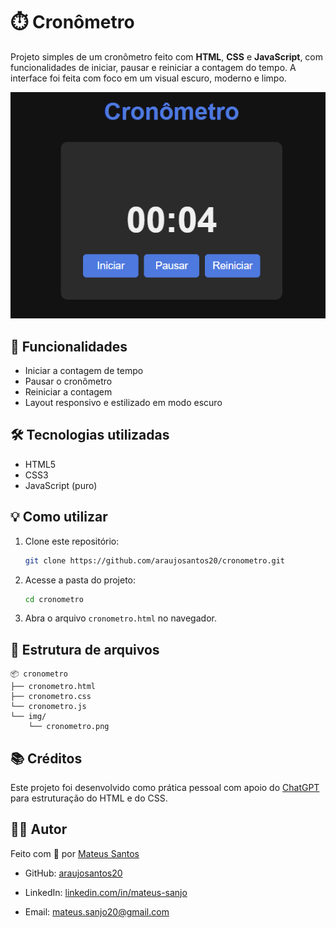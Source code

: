 # ⏱️ Cronômetro

Projeto simples de um cronômetro feito com **HTML**, **CSS** e **JavaScript**, com funcionalidades de iniciar, pausar e reiniciar a contagem do tempo. A interface foi feita com foco em um visual escuro, moderno e limpo.

![Demonstração do Cronômetro](img/cronometro.png)

## 🚀 Funcionalidades

- Iniciar a contagem de tempo
- Pausar o cronômetro
- Reiniciar a contagem
- Layout responsivo e estilizado em modo escuro

## 🛠️ Tecnologias utilizadas

- HTML5
- CSS3
- JavaScript (puro)

## 💡 Como utilizar

1. Clone este repositório:
   ```bash
   git clone https://github.com/araujosantos20/cronometro.git
   ```
2. Acesse a pasta do projeto:

   ```bash
   cd cronometro
   ```

3. Abra o arquivo `cronometro.html` no navegador.

## 📁 Estrutura de arquivos

    📦 cronometro
    ├── cronometro.html
    ├── cronometro.css
    └── cronometro.js
    └── img/
        └── cronometro.png

## 📚 Créditos

Este projeto foi desenvolvido como prática pessoal com apoio do [ChatGPT](https://openai.com/chatgpt) para estruturação do HTML e do CSS.

## 👨‍💻 Autor

Feito com 💙 por [Mateus Santos](linkedin.com/in/mateus-sanjo)

- GitHub: [araujosantos20](https://github.com/araujosantos20)

- LinkedIn: [linkedin.com/in/mateus-sanjo](linkedin.com/in/mateus-sanjo)

- Email: [mateus.sanjo20@gmail.com](mailto:mateus.sanjo20@gmail.com?subject=Contato%20via%20Portif%C3%B3lio)
